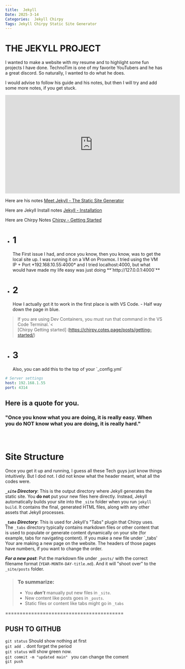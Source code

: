 ```yaml
---
title:  Jekyll
Date: 2025-3-14
Categories:  Jekyll Chirpy
Tags: Jekyll Chirpy Static Site Generator
---
```



# THE JEKYLL PROJECT

I wanted to make a website with my resume and to highlight some fun projects I have done.  TechnoTim is one of my favorite YouTubers and he has a great discord.  So naturally, I wanted to do what he does.

I would advise to follow his guide and his notes, but then I will try and add some more notes, if you get stuck.


<iframe width="560" height="315" src="https://www.youtube.com/embed/F8iOU1ci19Q?si=QMUPZVlZZ_0uDWLG" title="YouTube video player" frameborder="0" allow="accelerometer; autoplay; clipboard-write; encrypted-media; gyroscope; picture-in-picture; web-share" referrerpolicy="strict-origin-when-cross-origin" allowfullscreen></iframe>


Here are his notes [Meet Jekyll - The Static Site Generator](https://technotim.live/posts/jekyll-docs-site/)

Here are Jekyll Install notes [Jekyll - Installation](https://jekyllrb.com/docs/installation/)

Here are Chirpy Notes  [Chirpy - Getting Started](https://chirpy.cotes.page/posts/getting-started/)


 - <h1>1 </h1> The First issue I had, and once you know, then you know, was to get the local site up.  I was running it on a VM on Proxmox.  I tried using the VM IP + Port *192.168.10.55:4000*  and I tried localhost:4000, but what would have made my life easy was just doing **`http://127.0.0.1:4000`**

 - <h1>2 </h1> How I actually got it to work in the first place is with VS Code. -  Half way down the page in blue. 
 >If you are using Dev Containers, you must run that command in the VS Code Terminal.`<  
 [Chirpy Getting started] (https://chirpy.cotes.page/posts/getting-started/)
 
 - <h1> 3 </h1> Also, you can add this to the top of your `_config.yml`
 ```yml
 # Server settings
 host: 192.168.1.55
 port: 4314
 ```

<h2> Here is a quote for you. <h3>
"Once you know what you are doing, it is really easy.  When you do NOT know what you are doing, it is really hard."
<br>
<br>
<br>


Site Structure
=============
Once you get it up and running, I guess all these Tech guys just know things intuitively.  But I dod not.  I did not know what the header meant, what all the codes were.

  ***`_site` Directory***:  This is the output directory where Jekyll generates the static site. You **do not** put your new files here directly. Instead, Jekyll automatically builds your site into the `_site` folder when you run `jekyll build`. It contains the final, generated HTML files, along with any other assets that Jekyll processes.

***`_tabs` Directory***: This is used for Jekyll's "Tabs" plugin that Chirpy uses. The `_tabs` directory typically contains markdown files or other content that is used to populate or generate content dynamically on your site (for example, tabs for navigating content).  If you make a new file under `_tabs'  Your are making a new page on the website.  The headers of those pages have numbers, if you want to change the order.

***For a new post***: Put the markdown file under `_posts/` with the correct filename format (`YEAR-MONTH-DAY-title.md`).  And it will "shoot over" to the `_site/posts` folder.

> ### To summarize:
>
> - You ***don’t*** manually put new files in `_site`.
> - New content like posts goes in `_posts`.
> - Static files or content like tabs might go in `_tabs`


=========================================

## PUSH TO GITHUB
`git status` Should show nothing at first<br> 
`git add .`    dont forget the period <br> 
`git status` will show green now. <br> 
`git commit -m "updated main" `  you can change the coment <br> 
`git push`  <br> 


 